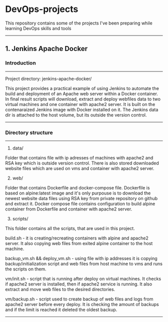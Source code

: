 # DevOps-projects
This repository contains some of the projects I've been preparing while learning DevOps skills and tools

---

## 1. Jenkins Apache Docker
### Introduction

---

Project directory: jenkins-apache-docker/

This project provides a practical example of using Jenkins to automate the build and deployment of an Apache web server within a Docker container. In final result scripts will download, extract and deploy webfiles data to two virtual machines and one container with apache2 server. It is built on the contenaraized Jenkins image with Docker installed on it. The Jenkins data dir is attached to the host volume, but its outside the version control.

---
### Directory structure

---

1. data/

Folder that contains file with ip adresses of machines with apache2 and RSA key which is outside version control. There is also stored downloaded website files which are used on vms and container with apache2 server.

2. web/

Folder that contains Dockerfile and docker-compose file. Dockerfile is based on alpine:latest image and it's only purpouse is to download the newest website data files using RSA key from private repository on github and extract it. Docker compose file contains configuration to build alpine container from Dockerfile and container with apache2 server.

3. scripts/

This folder contains all the scripts, that are used in this project.

build.sh - it is creating/recreating containers with alpine and apache2 server. It also copying web files from exited alpine container to the host machine.

backup_vm.sh && deploy_vm.sh - using file with ip addresses it is copying backup/initialization script and web files from host machine to vms and runs the scripts on them.

vm/init.sh - script that is running after deploy on virtual machines. It checks if apache2 server is installed, then if apache2 service is running. It also extract and move web files to the desired directories.

vm/backup.sh - script used to create backup of web files and logs from apache2 server before every deploy. It is checking the amount of backups and if the limit is reached it deleted the oldest backup.

---

